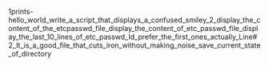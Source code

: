 1prints-hello_world_write_a_script_that_displays_a_confused_smiley_2_display_the_content_of_the_etcpasswd_file_display_the_content_of_etc_passwd_file_display_the_last_10_lines_of_etc_passwd_Id_prefer_the_first_ones_actually_Line#2_It_is_a_good_file_that_cuts_iron_without_making_noise_save_current_state_of_directory

